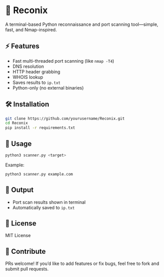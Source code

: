 # 🚀 Reconix

A terminal-based Python reconnaissance and port scanning tool—simple, fast, and Nmap-inspired. 

## ⚡ Features

- Fast multi-threaded port scanning (like `nmap -T4`)
- DNS resolution
- HTTP header grabbing
- WHOIS lookup
- Saves results to `ip.txt`
- Python-only (no external binaries)

## 🛠️ Installation

```bash
git clone https://github.com/yourusername/Reconix.git
cd Reconix
pip install -r requirements.txt
```

## 🧪 Usage

```bash
python3 scanner.py <target>
```

Example:

```bash
python3 scanner.py example.com
```

## 📝 Output

- Port scan results shown in terminal
- Automatically saved to `ip.txt`

## 📄 License

MIT License

## 🤝 Contribute

PRs welcome! If you’d like to add features or fix bugs, feel free to fork and submit pull requests.
